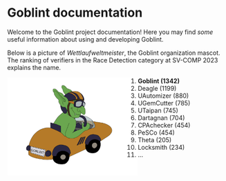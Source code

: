 # Goblint documentation

Welcome to the Goblint project documentation! Here you may find *some* useful information about using and developing Goblint. 

Below is a picture of *Wettlaufweltmeister*, the Goblint organization mascot. The ranking of verifiers in the Race Detection category at SV-COMP 2023 explains the name.

<img align="left" width="60%" src="img/wettlaufweltmeister.svg">


1. **Goblint (1342)**
1. Deagle (1199)
1. UAutomizer (880)
1. UGemCutter (785)
1. UTaipan (745)
1. Dartagnan (704)
1. CPAchecker (454)
1. PeSCo (454)
1. Theta (205)
1. Locksmith (234)
1. ...